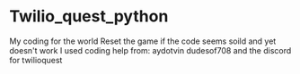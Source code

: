 # Twilio_quest_python
My coding for the world
Reset the game if the code seems soild and yet doesn't work
I used coding help from:
aydotvin
dudesof708
and the discord for twilioquest

